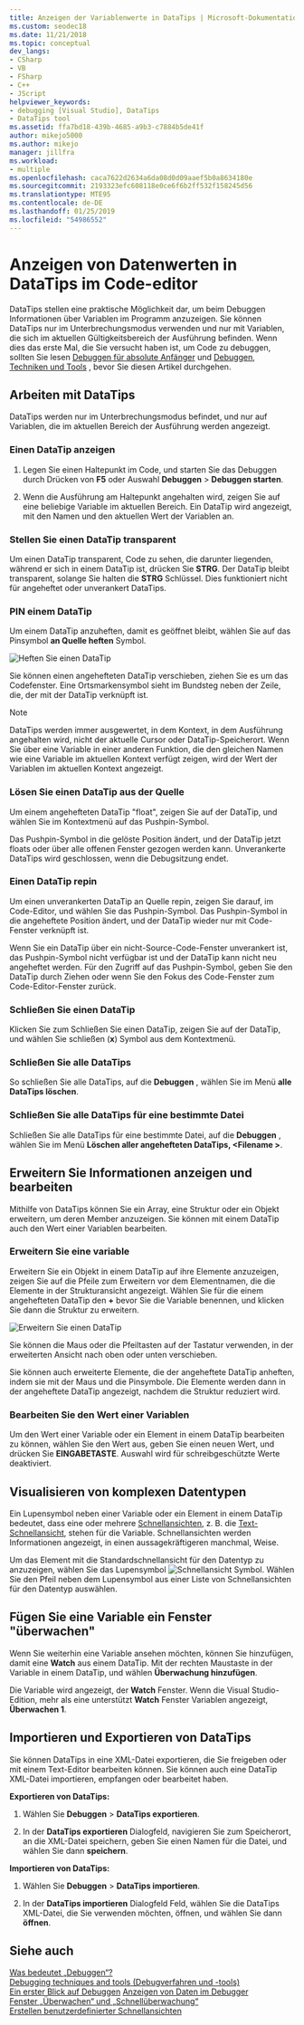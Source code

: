 ```yaml
---
title: Anzeigen der Variablenwerte in DataTips | Microsoft-Dokumentation
ms.custom: seodec18
ms.date: 11/21/2018
ms.topic: conceptual
dev_langs:
- CSharp
- VB
- FSharp
- C++
- JScript
helpviewer_keywords:
- debugging [Visual Studio], DataTips
- DataTips tool
ms.assetid: ffa7bd18-439b-4685-a9b3-c7884b5de41f
author: mikejo5000
ms.author: mikejo
manager: jillfra
ms.workload:
- multiple
ms.openlocfilehash: caca7622d2634a6da08d0d09aaef5b0a8634180e
ms.sourcegitcommit: 2193323efc608118e0ce6f6b2ff532f158245d56
ms.translationtype: MTE95
ms.contentlocale: de-DE
ms.lasthandoff: 01/25/2019
ms.locfileid: "54986552"
---
```

# <a name="view-data-values-in-datatips-in-the-code-editor"></a>Anzeigen von Datenwerten in DataTips im Code-editor

DataTips stellen eine praktische Möglichkeit dar, um beim Debuggen Informationen über Variablen im Programm anzuzeigen. Sie können DataTips nur im Unterbrechungsmodus verwenden und nur mit Variablen, die sich im aktuellen Gültigkeitsbereich der Ausführung befinden. Wenn dies das erste Mal, die Sie versucht haben ist, um Code zu debuggen, sollten Sie lesen [Debuggen für absolute Anfänger](../debugger/debugging-absolute-beginners.md) und [Debuggen, Techniken und Tools](../debugger/write-better-code-with-visual-studio.md) , bevor Sie diesen Artikel durchgehen.
  
## <a name="work-with-datatips"></a>Arbeiten mit DataTips

DataTips werden nur im Unterbrechungsmodus befindet, und nur auf Variablen, die im aktuellen Bereich der Ausführung werden angezeigt.

### <a name="display-a-datatip"></a>Einen DataTip anzeigen  
  
1. Legen Sie einen Haltepunkt im Code, und starten Sie das Debuggen durch Drücken von **F5** oder Auswahl **Debuggen** > **Debuggen starten**.
  
1. Wenn die Ausführung am Haltepunkt angehalten wird, zeigen Sie auf eine beliebige Variable im aktuellen Bereich. Ein DataTip wird angezeigt, mit den Namen und den aktuellen Wert der Variablen an.

### <a name="make-a-datatip-transparent"></a>Stellen Sie einen DataTip transparent  

Um einen DataTip transparent, Code zu sehen, die darunter liegenden, während er sich in einem DataTip ist, drücken Sie **STRG**. Der DataTip bleibt transparent, solange Sie halten die **STRG** Schlüssel. Dies funktioniert nicht für angeheftet oder unverankert DataTips.  
### <a name="pin-a-datatip"></a>PIN einem DataTip

Um einem DataTip anzuheften, damit es geöffnet bleibt, wählen Sie auf das Pinsymbol **an Quelle heften** Symbol. 

![Heften Sie einen DataTip](../debugger/media/dbg-tips-data-tips-pinned.png "heften Sie einen DataTip")

Sie können einen angehefteten DataTip verschieben, ziehen Sie es um das Codefenster. Eine Ortsmarkensymbol sieht im Bundsteg neben der Zeile, die, der mit der DataTip verknüpft ist. 

>[!NOTE]
>DataTips werden immer ausgewertet, in dem Kontext, in dem Ausführung angehalten wird, nicht der aktuelle Cursor oder DataTip-Speicherort. Wenn Sie über eine Variable in einer anderen Funktion, die den gleichen Namen wie eine Variable im aktuellen Kontext verfügt zeigen, wird der Wert der Variablen im aktuellen Kontext angezeigt.
  
### <a name="unpin-a-datatip-from-source"></a>Lösen Sie einen DataTip aus der Quelle

Um einem angehefteten DataTip "float", zeigen Sie auf der DataTip, und wählen Sie im Kontextmenü auf das Pushpin-Symbol. 

Das Pushpin-Symbol in die gelöste Position ändert, und der DataTip jetzt floats oder über alle offenen Fenster gezogen werden kann. Unverankerte DataTips wird geschlossen, wenn die Debugsitzung endet.  
  
### <a name="repin-a-datatip"></a>Einen DataTip repin  
  
Um einen unverankerten DataTip an Quelle repin, zeigen Sie darauf, im Code-Editor, und wählen Sie das Pushpin-Symbol. Das Pushpin-Symbol in die angeheftete Position ändert, und der DataTip wieder nur mit Code-Fenster verknüpft ist. 

Wenn Sie ein DataTip über ein nicht-Source-Code-Fenster unverankert ist, das Pushpin-Symbol nicht verfügbar ist und der DataTip kann nicht neu angeheftet werden. Für den Zugriff auf das Pushpin-Symbol, geben Sie den DataTip durch Ziehen oder wenn Sie den Fokus des Code-Fenster zum Code-Editor-Fenster zurück. 
  
### <a name="close-a-datatip"></a>Schließen Sie einen DataTip  
  
Klicken Sie zum Schließen Sie einen DataTip, zeigen Sie auf der DataTip, und wählen Sie schließen (**x**) Symbol aus dem Kontextmenü.  
  
### <a name="close-all-datatips"></a>Schließen Sie alle DataTips  
  
So schließen Sie alle DataTips, auf die **Debuggen** , wählen Sie im Menü **alle DataTips löschen**.  
  
### <a name="close-all-datatips-for-a-specific-file"></a>Schließen Sie alle DataTips für eine bestimmte Datei  
  
Schließen Sie alle DataTips für eine bestimmte Datei, auf die **Debuggen** , wählen Sie im Menü **Löschen aller angehefteten DataTips, \<Filename >**.  
  
## <a name="expand-and-edit-information"></a>Erweitern Sie Informationen anzeigen und bearbeiten  
Mithilfe von DataTips können Sie ein Array, eine Struktur oder ein Objekt erweitern, um deren Member anzuzeigen. Sie können mit einem DataTip auch den Wert einer Variablen bearbeiten.  
  
### <a name="expand-a-variable"></a>Erweitern Sie eine variable

Erweitern Sie ein Objekt in einem DataTip auf ihre Elemente anzuzeigen, zeigen Sie auf die Pfeile zum Erweitern vor dem Elementnamen, die die Elemente in der Strukturansicht angezeigt. Wählen Sie für die einem angehefteten DataTip den **+** bevor Sie die Variable benennen, und klicken Sie dann die Struktur zu erweitern. 

![Erweitern Sie einen DataTip](../debugger/media/dbg-tour-data-tips.png "erweitern Sie einen DataTip")

Sie können die Maus oder die Pfeiltasten auf der Tastatur verwenden, in der erweiterten Ansicht nach oben oder unten verschieben. 

Sie können auch erweiterte Elemente, die der angeheftete DataTip anheften, indem sie mit der Maus und die Pinsymbole. Die Elemente werden dann in der angeheftete DataTip angezeigt, nachdem die Struktur reduziert wird. 

### <a name="edit-the-value-of-a-variable"></a>Bearbeiten Sie den Wert einer Variablen

Um den Wert einer Variable oder ein Element in einem DataTip bearbeiten zu können, wählen Sie den Wert aus, geben Sie einen neuen Wert, und drücken Sie **EINGABETASTE**. Auswahl wird für schreibgeschützte Werte deaktiviert.  

## <a name="visualize-complex-data-types"></a>Visualisieren von komplexen Datentypen  

Ein Lupensymbol neben einer Variable oder ein Element in einem DataTip bedeutet, dass eine oder mehrere [Schnellansichten](../debugger/create-custom-visualizers-of-data.md), z. B. die [Text-Schnellansicht](../debugger/string-visualizer-dialog-box.md), stehen für die Variable. Schnellansichten werden Informationen angezeigt, in einen aussagekräftigeren manchmal, Weise.
  
Um das Element mit die Standardschnellansicht für den Datentyp zu anzuzeigen, wählen Sie das Lupensymbol ![Schnellansicht Symbol](../debugger/media/dbg-tips-visualizer-icon.png "Schnellansicht Symbol"). Wählen Sie den Pfeil neben dem Lupensymbol aus einer Liste von Schnellansichten für den Datentyp auswählen.  

## <a name="add-a-variable-to-a-watch-window"></a>Fügen Sie eine Variable ein Fenster "überwachen"  

Wenn Sie weiterhin eine Variable ansehen möchten, können Sie hinzufügen, damit eine **Watch** aus einem DataTip. Mit der rechten Maustaste in der Variable in einem DataTip, und wählen **Überwachung hinzufügen**. 

Die Variable wird angezeigt, der **Watch** Fenster. Wenn die Visual Studio-Edition, mehr als eine unterstützt **Watch** Fenster Variablen angezeigt, **Überwachen 1**. 
  
## <a name="import-and-export-datatips"></a>Importieren und Exportieren von DataTips  

Sie können DataTips in eine XML-Datei exportieren, die Sie freigeben oder mit einem Text-Editor bearbeiten können. Sie können auch eine DataTip XML-Datei importieren, empfangen oder bearbeitet haben. 
  
**Exportieren von DataTips:** 
  
1. Wählen Sie **Debuggen** > **DataTips exportieren**.  
   
1. In der **DataTips exportieren** Dialogfeld, navigieren Sie zum Speicherort, an die XML-Datei speichern, geben Sie einen Namen für die Datei, und wählen Sie dann **speichern**.  
  
**Importieren von DataTips:** 
  
1. Wählen Sie **Debuggen** > **DataTips importieren**.  
   
1. In der **DataTips importieren** Dialogfeld Feld, wählen Sie die DataTips XML-Datei, die Sie verwenden möchten, öffnen, und wählen Sie dann **öffnen**.  

## <a name="see-also"></a>Siehe auch  
 [Was bedeutet „Debuggen“?](../debugger/what-is-debugging.md)  
 [Debugging techniques and tools (Debugverfahren und -tools)](../debugger/write-better-code-with-visual-studio.md)  
 [Ein erster Blick auf Debuggen](../debugger/debugger-feature-tour.md) [Anzeigen von Daten im Debugger](../debugger/viewing-data-in-the-debugger.md)   
 [Fenster „Überwachen“ und „Schnellüberwachung“](../debugger/watch-and-quickwatch-windows.md)   
 [Erstellen benutzerdefinierter Schnellansichten](../debugger/create-custom-visualizers-of-data.md)   
